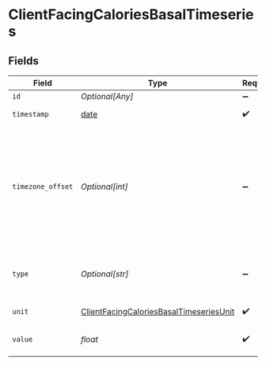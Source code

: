 # ClientFacingCaloriesBasalTimeseries


## Fields

| Field                                                                                                                                                                                 | Type                                                                                                                                                                                  | Required                                                                                                                                                                              | Description                                                                                                                                                                           |
| ------------------------------------------------------------------------------------------------------------------------------------------------------------------------------------- | ------------------------------------------------------------------------------------------------------------------------------------------------------------------------------------- | ------------------------------------------------------------------------------------------------------------------------------------------------------------------------------------- | ------------------------------------------------------------------------------------------------------------------------------------------------------------------------------------- |
| `id`                                                                                                                                                                                  | *Optional[Any]*                                                                                                                                                                       | :heavy_minus_sign:                                                                                                                                                                    | Deprecated                                                                                                                                                                            |
| `timestamp`                                                                                                                                                                           | [date](https://docs.python.org/3/library/datetime.html#date-objects)                                                                                                                  | :heavy_check_mark:                                                                                                                                                                    | The timestamp of the measurement.                                                                                                                                                     |
| `timezone_offset`                                                                                                                                                                     | *Optional[int]*                                                                                                                                                                       | :heavy_minus_sign:                                                                                                                                                                    | Time zone UTC offset in seconds. Positive offset indicates east of UTC; negative offset indicates west of UTC; and null indicates the time zone information is unavailable at source. |
| `type`                                                                                                                                                                                | *Optional[str]*                                                                                                                                                                       | :heavy_minus_sign:                                                                                                                                                                    | The reading type of the measurement. This is applicable only to Cholesterol, IGG and IGE.                                                                                             |
| `unit`                                                                                                                                                                                | [ClientFacingCaloriesBasalTimeseriesUnit](../../models/shared/clientfacingcaloriesbasaltimeseriesunit.md)                                                                             | :heavy_check_mark:                                                                                                                                                                    | Measured in kilocalories (kcal)                                                                                                                                                       |
| `value`                                                                                                                                                                               | *float*                                                                                                                                                                               | :heavy_check_mark:                                                                                                                                                                    | Basal Metabolic Rate at the time or interval::kilocalories                                                                                                                            |